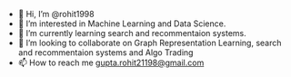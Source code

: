 - 👋 Hi, I’m @rohit1998
- 👀 I’m interested in Machine Learning and Data Science. 
- 🌱 I’m currently learning search and recommentaion systems.
- 💞️ I’m looking to collaborate on Graph Representation Learning, search and recommentaion systems and Algo Trading
- 📫 How to reach me gupta.rohit21198@gmail.com

<!---
rohit1998/rohit1998 is a ✨ special ✨ repository because its `README.md` (this file) appears on your GitHub profile.
You can click the Preview link to take a look at your changes.
--->
